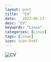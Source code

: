 ```yaml
---
layout: post
title:  "CV"
date:   2023-06-17
desc: "CV"
keywords: "Linux"
categories: [Linux]
tags: [Linux]
icon: icon-html
---
```




<img src="https://github.com/leishi23/homepage/blob/master/static/assets/img/blog/3steps/Lei_Shi_CV.jpg?raw=true" alt="CV">
